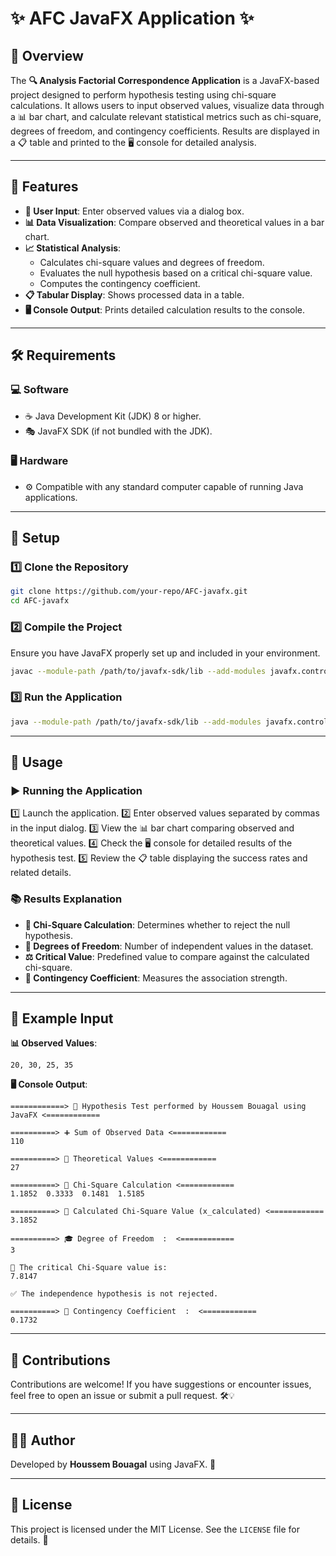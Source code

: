 # ✨ AFC JavaFX Application ✨

## 📌 Overview
The **🔍 Analysis Factorial Correspondence Application** is a JavaFX-based project designed to perform hypothesis testing using chi-square calculations. It allows users to input observed values, visualize data through a 📊 bar chart, and calculate relevant statistical metrics such as chi-square, degrees of freedom, and contingency coefficients. Results are displayed in a 📋 table and printed to the 🖥️ console for detailed analysis.

---

## 🌟 Features
- **📝 User Input**: Enter observed values via a dialog box.
- **📊 Data Visualization**: Compare observed and theoretical values in a bar chart.
- **📈 Statistical Analysis**:
  - Calculates chi-square values and degrees of freedom.
  - Evaluates the null hypothesis based on a critical chi-square value.
  - Computes the contingency coefficient.
- **📋 Tabular Display**: Shows processed data in a table.
- **🖥️ Console Output**: Prints detailed calculation results to the console.

---

## 🛠️ Requirements
### 💻 Software
- ☕ Java Development Kit (JDK) 8 or higher.
- 🎭 JavaFX SDK (if not bundled with the JDK).

### 🖥️ Hardware
- ⚙️ Compatible with any standard computer capable of running Java applications.

---

## 🚀 Setup
### 1️⃣ Clone the Repository
```bash
git clone https://github.com/your-repo/AFC-javafx.git
cd AFC-javafx
```

### 2️⃣ Compile the Project
Ensure you have JavaFX properly set up and included in your environment.
```bash
javac --module-path /path/to/javafx-sdk/lib --add-modules javafx.controls -d out TP/AFC.java
```

### 3️⃣ Run the Application
```bash
java --module-path /path/to/javafx-sdk/lib --add-modules javafx.controls -cp out TP.AFC
```

---

## 🎯 Usage
### ▶️ Running the Application
1️⃣ Launch the application.
2️⃣ Enter observed values separated by commas in the input dialog.
3️⃣ View the 📊 bar chart comparing observed and theoretical values.
4️⃣ Check the 🖥️ console for detailed results of the hypothesis test.
5️⃣ Review the 📋 table displaying the success rates and related details.

### 📚 Results Explanation
- **📏 Chi-Square Calculation**: Determines whether to reject the null hypothesis.
- **🔢 Degrees of Freedom**: Number of independent values in the dataset.
- **⚖️ Critical Value**: Predefined value to compare against the calculated chi-square.
- **🔗 Contingency Coefficient**: Measures the association strength.

---

## 📝 Example Input
**📊 Observed Values**:
```
20, 30, 25, 35
```
**🖥️ Console Output**:
```
============> 🧪 Hypothesis Test performed by Houssem Bouagal using JavaFX <============

==========> ➕ Sum of Observed Data <============
110

==========> 📏 Theoretical Values <============
27	

==========> 🔢 Chi-Square Calculation <============
1.1852	0.3333	0.1481	1.5185	

==========> 🎯 Calculated Chi-Square Value (x_calculated) <============
3.1852

==========> 🎓 Degree of Freedom  :  <============
3

📌 The critical Chi-Square value is:
7.8147

✅ The independence hypothesis is not rejected.

==========> 🔗 Contingency Coefficient  :  <============
0.1732
```

---

## 🤝 Contributions
Contributions are welcome! If you have suggestions or encounter issues, feel free to open an issue or submit a pull request. 🛠️💡

---

## 👨‍💻 Author
Developed by **Houssem Bouagal** using JavaFX. 🚀

---

## 📜 License
This project is licensed under the MIT License. See the `LICENSE` file for details. 📄

